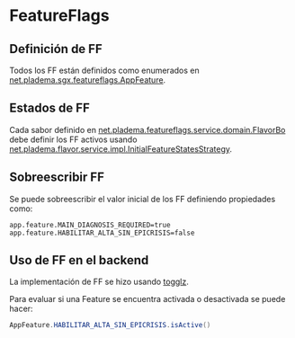 # FeatureFlags

## Definición de FF

Todos los FF están definidos como enumerados en [net.pladema.sgx.featureflags.AppFeature](../hospital-api/src/main/java/net/pladema/sgx/featureflags/AppFeature.java).

## Estados de FF

Cada sabor definido en [net.pladema.featureflags.service.domain.FlavorBo](../hospital-api/src/main/java/net/pladema/featureflags/service/domain/FlavorBo.java) debe definir los FF activos usando [net.pladema.flavor.service.impl.InitialFeatureStatesStrategy](../hospital-api/src/main/java/net/pladema/flavor/service/impl/InitialFeatureStatesStrategy.java).

## Sobreescribir FF
 
Se puede sobreescribir el valor inicial de los FF definiendo propiedades como:

```properties
app.feature.MAIN_DIAGNOSIS_REQUIRED=true
app.feature.HABILITAR_ALTA_SIN_EPICRISIS=false 
```

## Uso de FF en el backend

La implementación de FF se hizo usando [togglz](https://www.togglz.org/).

Para evaluar si una Feature se encuentra activada o desactivada se puede hacer:

```java
AppFeature.HABILITAR_ALTA_SIN_EPICRISIS.isActive()
```
